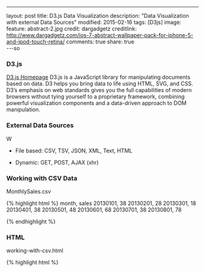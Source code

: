 ---
layout: post
title: D3.js Data Visualization
description: "Data Visualization with external Data Sources"
modified: 2015-02-16
tags: [D3js]
image:
  feature: abstract-2.jpg
  credit: dargadgetz
  creditlink: http://www.dargadgetz.com/ios-7-abstract-wallpaper-pack-for-iphone-5-and-ipod-touch-retina/
comments: true
share: true  
---so
### D3.js
[D3.js Homepage](http://d3js.org/) 
D3.js is a JavaScript library for manipulating documents based on data. D3 helps you bring data to life using HTML, SVG, and CSS. D3’s emphasis on web standards gives you the full capabilities of modern browsers without tying yourself to a proprietary framework, combining powerful visualization components and a data-driven approach to DOM manipulation.

### External Data Sources
W
* File based: CSV, TSV, JSON, XML, Text, HTML

* Dynamic: GET, POST, AJAX (xhr)


### Working with CSV Data

MonthlySales.csv

{% highlight html %}
month, sales
20130101, 38
20130201, 28
20130301, 18
20130401, 38
20130501, 48
20130601, 68
20130701, 38
20130801, 78


{% endhighlight %}

### HTML

working-with-csv.html

{% highlight html %}

<!DOCTYPE html PUBLIC "-//W3C//DTD XHTML 1.0 Transitional//EN" "http://www.w3.org/TR/xhtml1/DTD/xhtml1-transitional.dtd">
<html>
  <head>
    <script src="http://d3js.org/d3.v3.min.js" charset="utf-8"></script>
  </head>
  <body>
    <script>      
      var h = 100;
      var w = 400;
      var ds; // global var for data
      
      function buildLine() {
      
        var lineFun = d3.svg.line()
                        .x(function (d) { return ((d.month-20130001)/3.25); })
                        .y(function (d) { return h-d.sales; })
                        .interpolate("linear");
      
        var svg = d3.select("body").append("svg").attr({ width:w, height:h });
      
        var viz = svg.append("path")
                     .attr({
                       d: lineFun(ds),
                       "stroke" : "purple",
                       "stroke-width": 2,
                       "fill": "none"
                     });  
      }
      
      d3.csv("MonthlySales.csv", function(error, data) {
        if(error) {
          console.log(error);
        } else {
          console.log(data);
          ds = data;
        }

        buildLine();
      
      });
      
    </script>
  </body>
</html>

{% endhighlight %}


